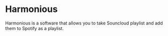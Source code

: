 # Harmonious
Harmonious is a software that allows you to take Souncloud playlist and add them to Spotify as a playlist.
